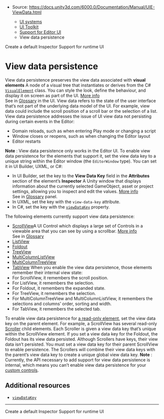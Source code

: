 * Source: https://docs.unity3d.com/6000.0/Documentation/Manual/UIE-ViewData.html

  * [UI systems](https://docs.unity3d.com/6000.0/Documentation/Manual/UIToolkits.html)
  * [UI Toolkit](https://docs.unity3d.com/6000.0/Documentation/Manual/UIElements.html)
  * [Support for Editor UI](https://docs.unity3d.com/6000.0/Documentation/Manual/UIE-support-for-editor-ui.html)
  * View data persistence


[](https://docs.unity3d.com/6000.0/Documentation/Manual/ui-systems/create-default-inspector.html)
Create a default Inspector
[](https://docs.unity3d.com/6000.0/Documentation/Manual/UIE-support-for-runtime-ui.html)
Support for runtime UI
# View data persistence
View data persistence preserves the view data associated with **visual elements** A node of a visual tree that instantiates or derives from the C# [`VisualElement`](https://docs.unity3d.com/6000.0/Documentation/ScriptReference/UIElements.VisualElement.html) class. You can style the look, define the behaviour, and display it on screen as part of the UI. [More info](https://docs.unity3d.com/6000.0/Documentation/Manual/UIE-VisualTree.html)  
See in [Glossary](https://docs.unity3d.com/6000.0/Documentation/Manual/Glossary.html#Visualelement) in the UI. View data refers to the state of the user interface that’s not part of the underlying data model of the UI. For example, view data could include the scroll position of a scroll bar or the selection of a list. 
View data persistence addresses the issue of UI view data not persisting during certain events in the Editor:
  * Domain reloads, such as when entering Play mode or changing a script
  * Window closes or reopens, such as when changing the Editor layout
  * Editor restarts


**Note** : View data persistence only works in the Editor UI.
To enable view data persistence for the elements that support it, set the view data key to a unique string within the Editor window (the `EditorWindow` type). You can set it in UI Builder, UXML, or C#:
  * In UI Builder, set the key to the **View Data Key** field in the **Attributes** section of the element’s **Inspector** A Unity window that displays information about the currently selected GameObject, asset or project settings, allowing you to inspect and edit the values. [More info](https://docs.unity3d.com/6000.0/Documentation/Manual/UsingTheInspector.html)  
See in [Glossary](https://docs.unity3d.com/6000.0/Documentation/Manual/Glossary.html#Inspector) panel.
  * In UXML, set the key with the `view-data-key` attribute.
  * In C#, set the key with the [`viewDataKey`](https://docs.unity3d.com/6000.0/Documentation/ScriptReference/UIElements.VisualElement-viewDataKey.html) property.


The following elements currently support view data persistence:
  * [ScrollView](https://docs.unity3d.com/6000.0/Documentation/Manual/UIE-uxml-element-ScrollView.html)A UI Control which displays a large set of Controls in a viewable area that you can see by using a scrollbar. [More info](https://docs.unity3d.com/6000.0/Documentation/Manual/UIE-uxml-element-ScrollView.html)  
See in [Glossary](https://docs.unity3d.com/6000.0/Documentation/Manual/Glossary.html#ScrollView)
  * [ListView](https://docs.unity3d.com/6000.0/Documentation/Manual/UIE-uxml-element-ListView.html)
  * [Foldout](https://docs.unity3d.com/6000.0/Documentation/Manual/UIE-uxml-element-Foldout.html)
  * [TreeView](https://docs.unity3d.com/6000.0/Documentation/Manual/UIE-uxml-element-TreeView.html)
  * [MultiColumnListView](https://docs.unity3d.com/6000.0/Documentation/Manual/UIE-uxml-element-MultiColumnListView.html)
  * [MultiColumnTreeView](https://docs.unity3d.com/6000.0/Documentation/Manual/UIE-uxml-element-MultiColumnTreeView.html)
  * [TabView](https://docs.unity3d.com/6000.0/Documentation/Manual/UIE-uxml-element-TabView.html) When you enable the view data persistence, those elements remember their internal view state:
  * For ScrollView, it remembers the scroll position.
  * For ListView, it remembers the selection. 
  * For Foldout, it remembers the expanded state.
  * For TreeView, it remembers the selection. 
  * For MultiColumnTreeView and MultiColumnListView, it remembers the selections and columns’ order, sorting and width. 
  * For TabView, it remembers the selected tab. 


To enable view data persistence for [a read-only element](https://docs.unity3d.com/6000.0/Documentation/Manual/UIB-structuring-ui-elements.html#read-only-elements), set the view data key on the parent element. 
For example, a ScrollView has several read-only [Scroller](https://docs.unity3d.com/6000.0/Documentation/Manual/UIE-uxml-element-Scroller.html) child elements. Each Scroller is given a view data key that’s unique within the ScrollView element. If you set a view data key for the Foldout, the Foldout has its view data persisted. Although Scrollers have keys, their view data isn’t persisted. You must set a view data key for their parent ScrollView to enable persistence. The Scrollers will combine their view data keys with the parent’s view data key to create a unique global view data key.
**Note** : Currently, the API necessary to add support for view data persistence is internal, which means you can’t enable view data persistence for your [custom controls](https://docs.unity3d.com/6000.0/Documentation/Manual/UIE-create-custom-controls.html).
## Additional resources
  * [`viewDataKey`](https://docs.unity3d.com/6000.0/Documentation/ScriptReference/UIElements.VisualElement-viewDataKey.html)


* * *
[](https://docs.unity3d.com/6000.0/Documentation/Manual/ui-systems/create-default-inspector.html)
Create a default Inspector
[](https://docs.unity3d.com/6000.0/Documentation/Manual/UIE-support-for-runtime-ui.html)
Support for runtime UI
